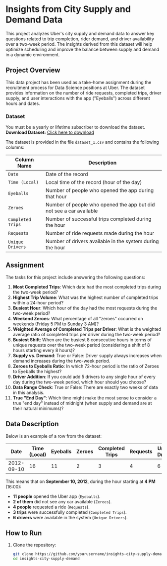 # Insights from City Supply and Demand Data

This project analyzes Uber's city supply and demand data to answer key questions related to trip completion, rider demand, and driver availability over a two-week period. The insights derived from this dataset will help optimize scheduling and improve the balance between supply and demand in a dynamic environment.

## Project Overview

This data project has been used as a take-home assignment during the recruitment process for Data Science positions at Uber. The dataset provides information on the number of ride requests, completed trips, driver supply, and user interactions with the app ("Eyeballs") across different hours and dates.

### Dataset

You must be a yearly or lifetime subscriber to download the dataset.  
**Download Dataset:** [Click here to download](https://github.com/abhishek-sriram/DS-Hands-On/blob/main/Uber%20-%20Insights%20from%20Supply%20and%20Demand/dataset_1.csv)

The dataset is provided in the file `dataset_1.csv` and contains the following columns:

| Column Name        | Description                                                                 |
|--------------------|-----------------------------------------------------------------------------|
| `Date`             | Date of the record                                                          |
| `Time (Local)`     | Local time of the record (hour of the day)                                  |
| `Eyeballs`         | Number of people who opened the app during that hour                        |
| `Zeroes`           | Number of people who opened the app but did not see a car available         |
| `Completed Trips`  | Number of successful trips completed during the hour                        |
| `Requests`         | Number of ride requests made during the hour                                |
| `Unique Drivers`   | Number of drivers available in the system during the hour                   |

## Assignment

The tasks for this project include answering the following questions:

1. **Most Completed Trips**: Which date had the most completed trips during the two-week period?
2. **Highest Trip Volume**: What was the highest number of completed trips within a 24-hour period?
3. **Busiest Hour**: Which hour of the day had the most requests during the two-week period?
4. **Weekend Zeroes**: What percentage of all "zeroes" occurred on weekends (Friday 5 PM to Sunday 3 AM)?
5. **Weighted Average of Completed Trips per Driver**: What is the weighted average ratio of completed trips per driver during the two-week period?
6. **Busiest Shift**: When are the busiest 8 consecutive hours in terms of unique requests over the two-week period (considering a shift of 8 hours starting every 8 hours)?
7. **Supply vs. Demand**: True or False: Driver supply always increases when demand increases during the two-week period.
8. **Zeroes to Eyeballs Ratio**: In which 72-hour period is the ratio of Zeroes to Eyeballs the highest?
9. **Driver Addition**: If you could add 5 drivers to any single hour of every day during the two-week period, which hour should you choose?
10. **Data Range Check**: True or False: There are exactly two weeks of data in this analysis.
11. **True "End Day"**: Which time might make the most sense to consider a true "end day" instead of midnight (when supply and demand are at their natural minimums)?

## Data Description

Below is an example of a row from the dataset:

| Date       | Time (Local) | Eyeballs | Zeroes | Completed Trips | Requests | Unique Drivers |
|------------|--------------|----------|--------|-----------------|----------|----------------|
| 2012-09-10 | 16           | 11       | 2      | 3               | 4        | 6              |

This means that on **September 10, 2012**, during the hour starting at **4 PM** (16:00):
- **11 people** opened the Uber app (`Eyeballs`).
- **2 of them** did not see any car available (`Zeroes`).
- **4 people** requested a ride (`Requests`).
- **3 trips** were successfully completed (`Completed Trips`).
- **6 drivers** were available in the system (`Unique Drivers`).

## How to Run

1. Clone the repository:
   ```bash
   git clone https://github.com/yourusername/insights-city-supply-demand.git
   cd insights-city-supply-demand
